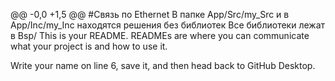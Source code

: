 @@ -0,0 +1,5 @@
#Связь по Ethernet
В папке App/Src/my_Src и в App/Inc/my_Inc находятся решения без библиотек
Все библиотеки лежат в Bsp/
This is your README. READMEs are where you can communicate what your project is and how to use it.

Write your name on line 6, save it, and then head back to GitHub Desktop.

